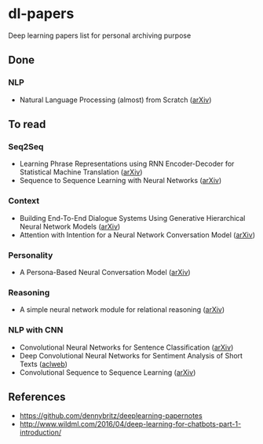 # dl-papers
Deep learning papers list for personal archiving purpose

## Done

### NLP
- Natural Language Processing (almost) from Scratch ([arXiv](https://arxiv.org/abs/1103.0398))

## To read

### Seq2Seq
- Learning Phrase Representations using RNN Encoder-Decoder for Statistical Machine Translation ([arXiv](https://arxiv.org/abs/1406.1078))
- Sequence to Sequence Learning with Neural Networks ([arXiv](https://arxiv.org/abs/1409.3215))

### Context
- Building End-To-End Dialogue Systems Using Generative Hierarchical Neural Network Models ([arXiv](https://arxiv.org/abs/1507.04808))
- Attention with Intention for a Neural Network Conversation Model ([arXiv](https://arxiv.org/abs/1510.08565))

### Personality
- A Persona-Based Neural Conversation Model ([arXiv](https://arxiv.org/abs/1603.06155))

### Reasoning
- A simple neural network module for relational reasoning ([arXiv](https://arxiv.org/abs/1706.01427))  

### NLP with CNN
- Convolutional Neural Networks for Sentence Classification ([arXiv](https://arxiv.org/abs/1408.5882))
- Deep Convolutional Neural Networks for Sentiment Analysis of Short Texts ([aclweb](http://www.aclweb.org/anthology/C14-1008))
- Convolutional Sequence to Sequence Learning ([arXiv](https://arxiv.org/abs/1705.03122))


## References  
- https://github.com/dennybritz/deeplearning-papernotes
- http://www.wildml.com/2016/04/deep-learning-for-chatbots-part-1-introduction/  
